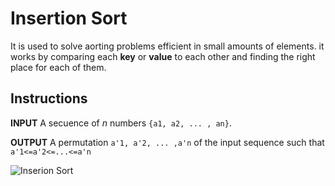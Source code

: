# Insertion Sort
It is used to solve aorting problems efficient in small amounts of elements. it works by comparing each **key** or **value** to each other and finding the right place for each of them. 

## Instructions
**INPUT** A secuence of *n* numbers `{a1, a2, ... , an}`.

**OUTPUT** A permutation `a'1, a'2, ... ,a'n` of the input sequence such that `a'1<=a'2<=...<=a'n`

![Inserion Sort](http://interactivepython.org/runestone/static/pythonds/_images/insertionsort.png)
